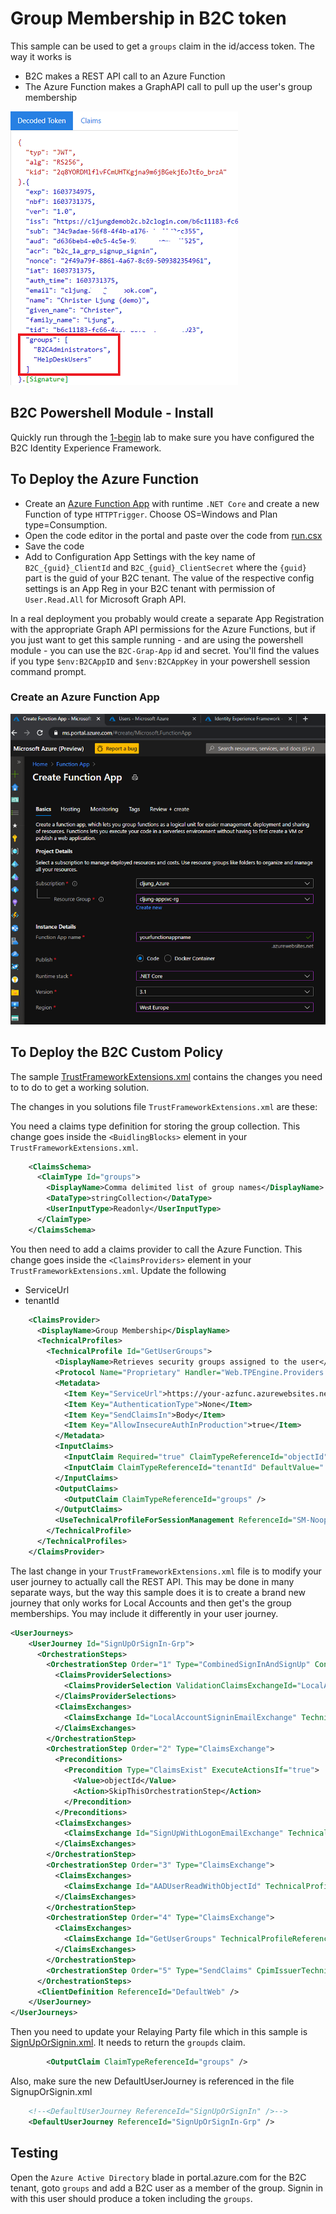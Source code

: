 # Group Membership in B2C token

This sample can be used to get a `groups` claim in the id/access token. The way it works is

- B2C makes a REST API call to an Azure Function
- The Azure Function makes a GraphAPI call to pull up the user's group membership

![JWT token with Group claims](/media/jwt-token-with-group-claim.png)

## B2C Powershell Module - Install
Quickly run through the [1-begin](./1-begin) lab to make sure you have configured the B2C Identity Experience Framework.

## To Deploy the Azure Function

- Create an [Azure Function App](https://ms.portal.azure.com/#create/Microsoft.FunctionApp) with runtime `.NET Core` and create a new Function of type `HTTPTrigger`. Choose OS=Windows and Plan type=Consumption.
- Open the code editor in the portal and paste over the code from [run.csx](./source-code/run.csx)
- Save the code
- Add to Configuration App Settings with the key name of `B2C_{guid}_ClientId` and `B2C_{guid}_ClientSecret` where the `{guid}` part is the guid of your B2C tenant. The value of the respective config settings is an App Reg in your B2C tenant with permission of `User.Read.All` for Microsoft Graph API.

In a real deployment you probably would create a separate App Registration with the appropriate Graph API permissions for the Azure Functions, but if you just want to get this sample running - and are using the powershell module - you can use the `B2C-Grap-App` id and secret. You'll find the values if you type `$env:B2CAppID` and `$env:B2CAppKey` in your powershell session command prompt. 

### Create an Azure Function App

![Create an Azure Function App](/media/CreateFunctionApp.png)

## To Deploy the B2C Custom Policy

The sample [TrustFrameworkExtensions.xml](./policies/TrustFrameworkExtensions.xml) contains the changes you need to to do to get a working solution.

The changes in you solutions file `TrustFrameworkExtensions.xml` are these:

You need a claims type definition for storing the group collection. This change goes inside the `<BuidlingBlocks>` element in your `TrustFrameworkExtensions.xml`.

```xml
    <ClaimsSchema>
      <ClaimType Id="groups">
        <DisplayName>Comma delimited list of group names</DisplayName>
        <DataType>stringCollection</DataType>
        <UserInputType>Readonly</UserInputType>
      </ClaimType>
    </ClaimsSchema>
```

You then need to add a claims provider to call the Azure Function. This change goes inside the `<ClaimsProviders>` element in your `TrustFrameworkExtensions.xml`. Update the following
- ServiceUrl
- tenantId <InputClaim>

```xml
    <ClaimsProvider>
      <DisplayName>Group Membership</DisplayName>
      <TechnicalProfiles>
        <TechnicalProfile Id="GetUserGroups">
          <DisplayName>Retrieves security groups assigned to the user</DisplayName>
          <Protocol Name="Proprietary" Handler="Web.TPEngine.Providers.RestfulProvider, Web.TPEngine, Version=1.0.0.0, Culture=neutral, PublicKeyToken=null" />
          <Metadata>
            <Item Key="ServiceUrl">https://your-azfunc.azurewebsites.net/api/GetGroupMembershipMSGraph?code=...</Item>
            <Item Key="AuthenticationType">None</Item>
            <Item Key="SendClaimsIn">Body</Item>
            <Item Key="AllowInsecureAuthInProduction">true</Item>
          </Metadata>
          <InputClaims>
            <InputClaim Required="true" ClaimTypeReferenceId="objectId" />
            <InputClaim ClaimTypeReferenceId="tenantId" DefaultValue="...your tenandid guid ..."/>
          </InputClaims>
          <OutputClaims>
            <OutputClaim ClaimTypeReferenceId="groups" />
          </OutputClaims>
          <UseTechnicalProfileForSessionManagement ReferenceId="SM-Noop" />
        </TechnicalProfile>
      </TechnicalProfiles>
    </ClaimsProvider>
```

The last change in your `TrustFrameworkExtensions.xml` file is to modify your user journey to actually call the REST API. This may be done in many separate ways, but the way this sample does it is to create a brand new journey that only works for Local Accounts and then get's the group memberships. You may include it differently in your user journey.

```xml
<UserJourneys>
    <UserJourney Id="SignUpOrSignIn-Grp">
      <OrchestrationSteps>
        <OrchestrationStep Order="1" Type="CombinedSignInAndSignUp" ContentDefinitionReferenceId="api.signuporsignin">
          <ClaimsProviderSelections>
            <ClaimsProviderSelection ValidationClaimsExchangeId="LocalAccountSigninEmailExchange" />
          </ClaimsProviderSelections>
          <ClaimsExchanges>
            <ClaimsExchange Id="LocalAccountSigninEmailExchange" TechnicalProfileReferenceId="SelfAsserted-LocalAccountSignin-Email" />
          </ClaimsExchanges>
        </OrchestrationStep>
        <OrchestrationStep Order="2" Type="ClaimsExchange">
          <Preconditions>
            <Precondition Type="ClaimsExist" ExecuteActionsIf="true">
              <Value>objectId</Value>
              <Action>SkipThisOrchestrationStep</Action>
            </Precondition>
          </Preconditions>
          <ClaimsExchanges>
            <ClaimsExchange Id="SignUpWithLogonEmailExchange" TechnicalProfileReferenceId="LocalAccountSignUpWithLogonEmail" />
          </ClaimsExchanges>
        </OrchestrationStep>
        <OrchestrationStep Order="3" Type="ClaimsExchange">
          <ClaimsExchanges>
            <ClaimsExchange Id="AADUserReadWithObjectId" TechnicalProfileReferenceId="AAD-UserReadUsingObjectId" />
          </ClaimsExchanges>
        </OrchestrationStep>
        <OrchestrationStep Order="4" Type="ClaimsExchange">
          <ClaimsExchanges>
            <ClaimsExchange Id="GetUserGroups" TechnicalProfileReferenceId="GetUserGroups" />
          </ClaimsExchanges>
        </OrchestrationStep>        
        <OrchestrationStep Order="5" Type="SendClaims" CpimIssuerTechnicalProfileReferenceId="JwtIssuer" />    
      </OrchestrationSteps>
      <ClientDefinition ReferenceId="DefaultWeb" />
    </UserJourney>
</UserJourneys>
```

Then you need to update your Relaying Party file which in this sample is [SignUpOrSignin.xml](./policies/SignUpOrSignin.xml). It needs to return the `groupds` claim.

```xml
        <OutputClaim ClaimTypeReferenceId="groups" />
```

Also, make sure the new DefaultUserJourney is referenced in the file SignupOrSignin.xml

```xml
    <!--<DefaultUserJourney ReferenceId="SignUpOrSignIn" />-->
    <DefaultUserJourney ReferenceId="SignUpOrSignIn-Grp" />
```

## Testing

Open the `Azure Active Directory` blade in portal.azure.com for the B2C tenant, goto `groups` and add a B2C user as a member of the group. Signin in with this user should produce a token including the `groups`. 
